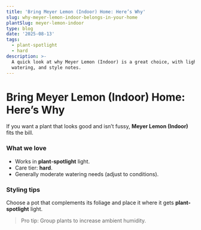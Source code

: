 ```yaml
---
title: 'Bring Meyer Lemon (Indoor) Home: Here’s Why'
slug: why-meyer-lemon-indoor-belongs-in-your-home
plantSlug: meyer-lemon-indoor
type: blog
date: '2025-08-13'
tags:
  - plant-spotlight
  - hard
description: >-
  A quick look at why Meyer Lemon (Indoor) is a great choice, with light,
  watering, and style notes.
---
```

# Bring Meyer Lemon (Indoor) Home: Here’s Why

If you want a plant that looks good and isn’t fussy, **Meyer Lemon (Indoor)** fits the bill.

### What we love
- Works in **plant-spotlight** light.
- Care tier: **hard**.
- Generally moderate watering needs (adjust to conditions).

### Styling tips
Choose a pot that complements its foliage and place it where it gets **plant-spotlight** light.
  
> Pro tip: Group plants to increase ambient humidity.
